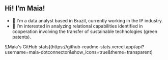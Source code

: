 ## Hi! I’m Maia!
- 💼 I'm a data analyst based in Brazil, currently working in the IP industry.
- 👀 I’m interested in analyzing relational capabilities identified in cooperation involving the transfer of sustainable technologies (green patents).
<div>
  
</div>
![Maia's GitHub stats](https://github-readme-stats.vercel.app/api?username=maia-dotconnector&show_icons=true&theme=transparent)
